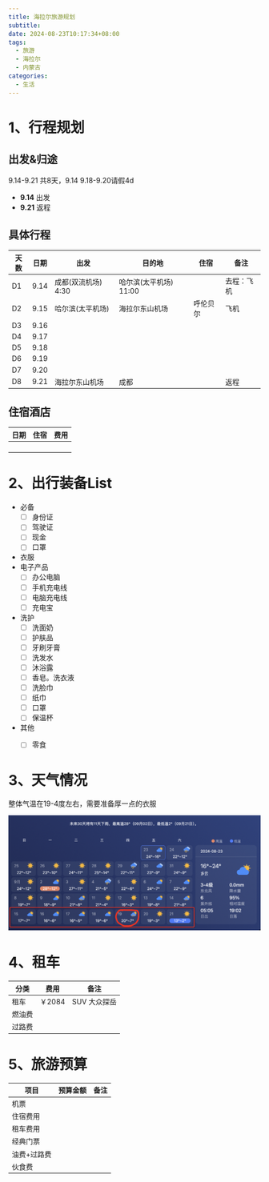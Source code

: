 ```yaml
---
title: 海拉尔旅游规划
subtitle:
date: 2024-08-23T10:17:34+08:00
tags:
  - 旅游
  - 海拉尔
  - 内蒙古
categories:
  - 生活
---
```


<!--more-->



# 1、行程规划

## 出发&归途

9.14-9.21 共8天，9.14 9.18-9.20请假4d

- **9.14** 出发
- **9.21** 返程



## 具体行程

| 天数 | 日期 | 出发                | 目的地                 | 住宿     | 备注       |
| ---- | ---- | ------------------- | ---------------------- | -------- | ---------- |
| D1   | 9.14 | 成都(双流机场) 4:30 | 哈尔滨(太平机场) 11:00 |          | 去程：飞机 |
| D2   | 9.15 | 哈尔滨(太平机场)    | 海拉尔东山机场         | 呼伦贝尔 | 飞机       |
| D3   | 9.16 |                     |                        |          |            |
| D4   | 9.17 |                     |                        |          |            |
| D5   | 9.18 |                     |                        |          |            |
| D6   | 9.19 |                     |                        |          |            |
| D7   | 9.20 |                     |                        |          |            |
| D8   | 9.21 | 海拉尔东山机场      | 成都                   |          | 返程       |



## 住宿酒店

| 日期 | 住宿 | 费用 |
| ---- | ---- | ---- |
|      |      |      |
|      |      |      |
|      |      |      |
|      |      |      |





# 2、出行装备List

- 必备
  - [ ] 身份证
  - [ ] 驾驶证
  - [ ] 现金
  - [ ] 口罩
- 衣服
- 电子产品
  - [ ] 办公电脑
  - [ ] 手机充电线
  - [ ] 电脑充电线
  - [ ] 充电宝
- 洗护
  - [ ] 洗面奶
  - [ ] 护肤品
  - [ ] 牙刷牙膏
  - [ ] 洗发水
  - [ ] 沐浴露
  - [ ] 香皂。洗衣液
  - [ ] 洗脸巾
  - [ ] 纸巾
  - [ ] 口罩
  - [ ] 保温杯
- 其他
  - [ ] 零食



# 3、天气情况

整体气温在19-4度左右，需要准备厚一点的衣服

![image-20240823154920105](index.assets/image-20240823154920105.png)

# 4、租车

| 分类   | 费用   | 备注         |
| ------ | ------ | ------------ |
| 租车   | ￥2084 | SUV 大众探岳 |
| 燃油费 |        |              |
| 过路费 |        |              |





# 5、旅游预算



| 项目        | 预算金额 | 备注 |
| ----------- | -------- | ---- |
| 机票        |          |      |
| 住宿费用    |          |      |
| 租车费用    |          |      |
| 经典门票    |          |      |
| 油费+过路费 |          |      |
| 伙食费      |          |      |





